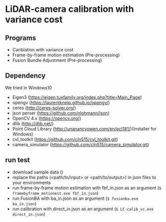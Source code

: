 # LiDAR-camera calibration with variance cost

## Programs
+ Cariblation with variance cost
+ Frame-by-frame motion estimation (Pre-processing)
+ Fusion Bundle Adjustment (Pre-processing)

## Dependency

We tried in Windows10

- Eigen3 (https://eigen.tuxfamily.org/index.php?title=Main_Page)
- opengv (https://laurentkneip.github.io/opengv/)
- ceres (http://ceres-solver.org/)
- json perser (https://github.com/nlohmann/json)
- OpenCV 4.x (https://opencv.org/)
- dlib (http://dlib.net/)
- Point Cloud Library (http://unanancyowen.com/en/pcl181/)(Installer for Windows)
- cvl_toolkit (https://github.com/cln515/cvl_toolkit.git)
- camera_simulator (https://github.com/cln515/camera_simulator.git)

## run test

- download sample data ()
- replace the paths (<path/to/input> or <path/to/output>) in json files to your environments
- run frame-by-frame motion estimation with fbf_in.json as an argument (```$ framebyframe_motionest.exe fbf_in.json```)
- run FusionBA with ba_in.json as an argument (```$ fusionba.exe ba_in.json```)
- run calibration with direct_in.json as an argument (```$ LC-calib_vc.exe direct_in.json```)
